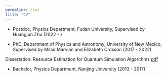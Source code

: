 ```yaml
---
permalink: /cv/
title: "CV"
---
```


- Postdoc, Physics Department, Fudan University, Supervised by Huangjun Zhu               (2022 -  )

- PhD, Department of Physics and Astronomy, University of New Mexico, Supervised by Milad Marvian
and Elizabeth Crosson                                                                     (2017 - 2022)

Dissertation: Resource Estimation for Quantum Simulation Algorithms [pdf](https://digitalrepository.unm.edu/cgi/viewcontent.cgi?article=1269&context=phyc_etds)

- Bachelor, Physics Department, Nanjing University                                        (2013 - 2017) 

